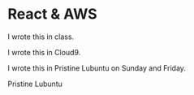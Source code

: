 # React & AWS

I wrote this in class.

I wrote this in Cloud9.

I wrote this in Pristine Lubuntu on Sunday and Friday.

Pristine Lubuntu
